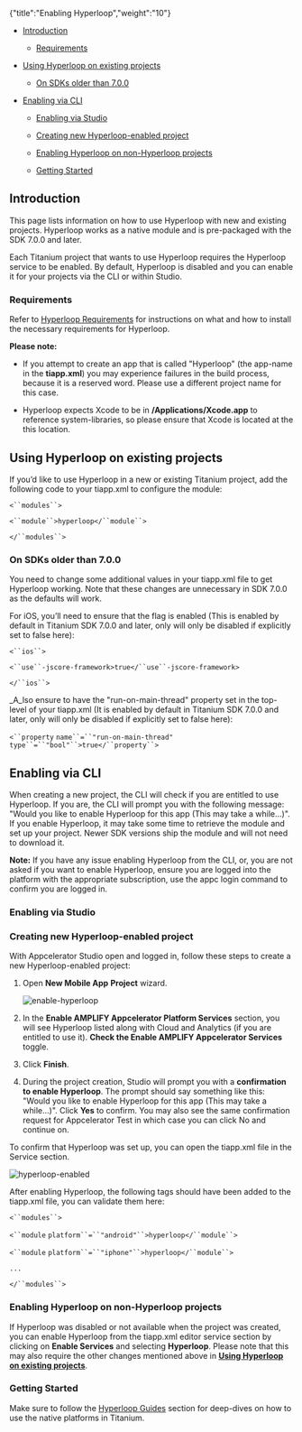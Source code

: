 {"title":"Enabling Hyperloop","weight":"10"} 

*   [Introduction](#Introduction)
    
    *   [Requirements](#Requirements)
        

*   [Using Hyperloop on existing projects](#UsingHyperlooponexistingprojects)
    
    *   [On SDKs older than 7.0.0](#OnSDKsolderthan7.0.0)
        
*   [Enabling via CLI](#EnablingviaCLI)
    
    *   [Enabling via Studio](#EnablingviaStudio)
        
    *   [Creating new Hyperloop-enabled project](#CreatingnewHyperloop-enabledproject)
        
    *   [Enabling Hyperloop on non-Hyperloop projects](#EnablingHyperlooponnon-Hyperloopprojects)
        
    *   [Getting Started](#GettingStarted)
        

## Introduction

This page lists information on how to use Hyperloop with new and existing projects. Hyperloop works as a native module and is pre-packaged with the SDK 7.0.0 and later.

Each Titanium project that wants to use Hyperloop requires the Hyperloop service to be enabled. By default, Hyperloop is disabled and you can enable it for your projects via the CLI or within Studio.

### Requirements

Refer to [Hyperloop Requirements](/docs/appc/Titanium_SDK/Titanium_SDK_Guide/Hyperloop/Hyperloop_Guides/Hyperloop_Requirements/) for instructions on what and how to install the necessary requirements for Hyperloop.

**Please note:**

*   If you attempt to create an app that is called "Hyperloop" (the app-name in the **tiapp.xml**) you may experience failures in the build process, because it is a reserved word. Please use a different project name for this case.
    
*   Hyperloop expects Xcode to be in **/Applications/Xcode.app** to reference system-libraries, so please ensure that Xcode is located at the this location.
    

## Using Hyperloop on existing projects

If you’d like to use Hyperloop in a new or existing Titanium project, add the following code to your tiapp.xml to configure the module:

`<``modules``>`

`<``module``>hyperloop</``module``>`

`</``modules``>`

### On SDKs older than 7.0.0

You need to change some additional values in your tiapp.xml file to get Hyperloop working. Note that these changes are unnecessary in SDK 7.0.0 as the defaults will work.

For iOS, you’ll need to ensure that the <use-jscore-framework> flag is enabled (This is enabled by default in Titanium SDK 7.0.0 and later, only will only be disabled if explicitly set to false here):

`<``ios``>`

`<``use``-jscore-framework>true</``use``-jscore-framework>`

`</``ios``>`

_A_lso ensure to have the "run-on-main-thread" property set in the top-level of your tiapp.xml (It is enabled by default in Titanium SDK 7.0.0 and later, only will only be disabled if explicitly set to false here):

`<``property`  `name``=``"run-on-main-thread"`  `type``=``"bool"``>true</``property``>`

## Enabling via CLI

When creating a new project, the CLI will check if you are entitled to use Hyperloop. If you are, the CLI will prompt you with the following message: "Would you like to enable Hyperloop for this app (This may take a while...)". If you enable Hyperloop, it may take some time to retrieve the module and set up your project. Newer SDK versions ship the module and will not need to download it.

**Note:** If you have any issue enabling Hyperloop from the CLI, or, you are not asked if you want to enable Hyperloop, ensure you are logged into the platform with the appropriate subscription, use the appc login command to confirm you are logged in.

### Enabling via Studio

### Creating new Hyperloop-enabled project

With Appcelerator Studio open and logged in, follow these steps to create a new Hyperloop-enabled project:

1.  Open **New Mobile App** **Project** wizard.
    
    ![enable-hyperloop](/Images/appc/download/attachments/46253574/enable-hyperloop.png)
2.  In the **Enable AMPLIFY Appcelerator Platform Services** section, you will see Hyperloop listed along with Cloud and Analytics (if you are entitled to use it). **Check the Enable AMPLIFY Appcelerator Services** toggle.
    
3.  Click **Finish**.
    
4.  During the project creation, Studio will prompt you with a **confirmation to enable Hyperloop**. The prompt should say something like this: "Would you like to enable Hyperloop for this app (This may take a while...)". Click **Yes** to confirm. You may also see the same confirmation request for Appcelerator Test in which case you can click No and continue on.
    

To confirm that Hyperloop was set up, you can open the tiapp.xml file in the Service section.

![hyperloop-enabled](/Images/appc/download/attachments/46253574/hyperloop-enabled.png)

After enabling Hyperloop, the following tags should have been added to the tiapp.xml file, you can validate them here:

`<``modules``>`

`<``module`  `platform``=``"android"``>hyperloop</``module``>`

`<``module`  `platform``=``"iphone"``>hyperloop</``module``>`

`...`

`</``modules``>`

### Enabling Hyperloop on non-Hyperloop projects

If Hyperloop was disabled or not available when the project was created, you can enable Hyperloop from the tiapp.xml editor service section by clicking on **Enable Services** and selecting **Hyperloop**. Please note that this may also require the other changes mentioned above in **[Using Hyperloop on existing projects](#Usingonexistingprojects)**.

### Getting Started

Make sure to follow the [Hyperloop Guides](/docs/appc/Titanium_SDK/Titanium_SDK_Guide/Hyperloop/Hyperloop_Guides/) section for deep-dives on how to use the native platforms in Titanium.